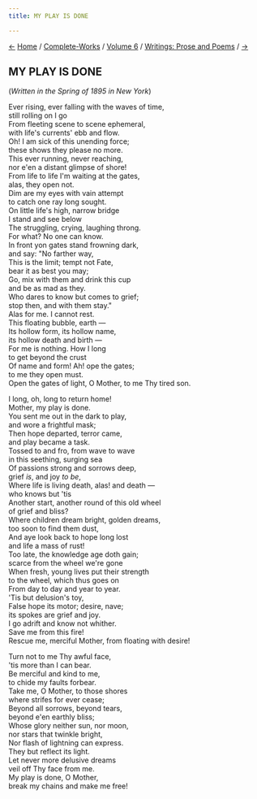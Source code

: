 ```yaml
---
title: MY PLAY IS DONE

---
```

<div>

[←](the_story_of_boy_gopala.htm) [Home](../../../index.htm) /
[Complete-Works](../../complete_works.htm) / [Volume
6](../volume_6_contents.htm) / [Writings: Prose and
Poems](writings_prose_and_poems_contents.htm) / [→](the_cup.htm)

  

## MY PLAY IS DONE

(*Written in the Spring of 1895 in New York*)

Ever rising, ever falling with the waves of time,  
            still rolling on I go  
From fleeting scene to scene ephemeral,  
            with life's currents' ebb and flow.  
Oh! I am sick of this unending force;  
            these shows they please no more.  
This ever running, never reaching,  
            nor e'en a distant glimpse of shore!  
From life to life I'm waiting at the gates,  
            alas, they open not.  
Dim are my eyes with vain attempt  
            to catch one ray long sought.  
On little life's high, narrow bridge  
            I stand and see below  
The struggling, crying, laughing throng.  
            For what? No one can know.  
In front yon gates stand frowning dark,  
            and say: "No farther way,  
This is the limit; tempt not Fate,  
            bear it as best you may;  
Go, mix with them and drink this cup  
            and be as mad as they.  
Who dares to know but comes to grief;  
            stop then, and with them stay."  
Alas for me. I cannot rest.  
            This floating bubble, earth —  
Its hollow form, its hollow name,  
            its hollow death and birth —  
For me is nothing. How I long  
            to get beyond the crust  
Of name and form! Ah! ope the gates;  
            to me they open must.  
Open the gates of light, O Mother, to me Thy tired son. 

I long, oh, long to return home!  
            Mother, my play is done.  
You sent me out in the dark to play,  
            and wore a frightful mask;  
Then hope departed, terror came,  
            and play became a task.  
Tossed to and fro, from wave to wave  
            in this seething, surging sea  
Of passions strong and sorrows deep,  
            grief *is*, and joy *to be*,  
Where life is living death, alas! and death —  
            who knows but 'tis  
Another start, another round of this old wheel  
            of grief and bliss?  
Where children dream bright, golden dreams,  
            too soon to find them dust,  
And aye look back to hope long lost  
            and life a mass of rust!  
Too late, the knowledge age doth gain;  
            scarce from the wheel we're gone  
When fresh, young lives put their strength  
            to the wheel, which thus goes on  
From day to day and year to year.  
            'Tis but delusion's toy,  
False hope its motor; desire, nave;  
            its spokes are grief and joy.  
I go adrift and know not whither.  
            Save me from this fire!  
Rescue me, merciful Mother, from floating with desire! 

Turn not to me Thy awful face,  
            'tis more than I can bear.  
Be merciful and kind to me,  
            to chide my faults forbear.  
Take me, O Mother, to those shores  
            where strifes for ever cease;  
Beyond all sorrows, beyond tears,  
            beyond e'en earthly bliss;  
Whose glory neither sun, nor moon,  
            nor stars that twinkle bright,  
Nor flash of lightning can express.  
            They but reflect its light.  
Let never more delusive dreams  
            veil off Thy face from me.  
My play is done, O Mother,  
            break my chains and make me free!

</div>
